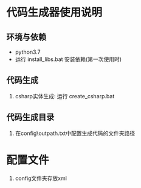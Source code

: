 ﻿# 代码生成器使用说明
## 环境与依赖
* python3.7
* 运行 install_libs.bat 安装依赖(第一次使用时)

## 代码生成
1. csharp实体生成: 运行 create_csharp.bat

## 代码生成目录
1. 在config\outpath.txt中配置生成代码的文件夹路径

# 配置文件
1. config文件夹存放xml
